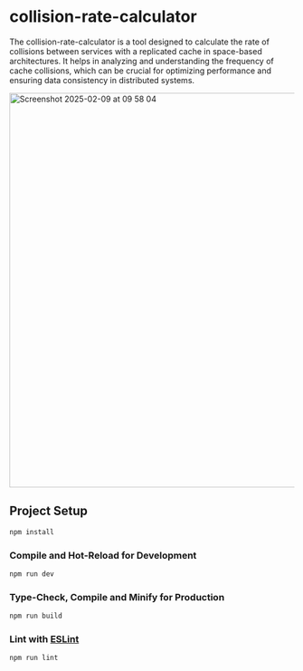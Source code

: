 # collision-rate-calculator

The collision-rate-calculator is a tool designed to calculate the rate of collisions between services with a replicated cache in space-based architectures. It helps in analyzing and understanding the frequency of cache collisions, which can be crucial for optimizing performance and ensuring data consistency in distributed systems.

<img width="697" alt="Screenshot 2025-02-09 at 09 58 04" src="https://github.com/user-attachments/assets/9359cd32-46ce-44be-a55f-d0555c596369" />

## Project Setup

```sh
npm install
```

### Compile and Hot-Reload for Development

```sh
npm run dev
```

### Type-Check, Compile and Minify for Production

```sh
npm run build
```

### Lint with [ESLint](https://eslint.org/)

```sh
npm run lint
```
